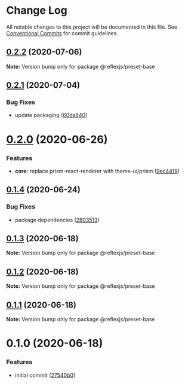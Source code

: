 # Change Log

All notable changes to this project will be documented in this file.
See [Conventional Commits](https://conventionalcommits.org) for commit guidelines.

## [0.2.2](https://github.com/reflexjs/reflex/compare/@reflexjs/preset-base@0.2.1...@reflexjs/preset-base@0.2.2) (2020-07-06)

**Note:** Version bump only for package @reflexjs/preset-base





## [0.2.1](https://github.com/reflexjs/reflex/compare/@reflexjs/preset-base@0.2.0...@reflexjs/preset-base@0.2.1) (2020-07-04)


### Bug Fixes

* update packaging ([60da840](https://github.com/reflexjs/reflex/commit/60da84066db689ffd9732bcb1a91438458d131b8))





# [0.2.0](https://github.com/reflexjs/reflex/compare/@reflexjs/preset-base@0.1.4...@reflexjs/preset-base@0.2.0) (2020-06-26)


### Features

* **core:** replace prism-react-renderer with theme-ui/prism ([9ec4419](https://github.com/reflexjs/reflex/commit/9ec44192678175f00d760d9a93dc89dc86be5daf))





## [0.1.4](https://github.com/reflexjs/reflex/compare/@reflexjs/preset-base@0.1.3...@reflexjs/preset-base@0.1.4) (2020-06-24)


### Bug Fixes

* package dependencies ([2803513](https://github.com/reflexjs/reflex/commit/2803513c7587882e7de615afd47bc85a75b1e8a6))





## [0.1.3](https://github.com/reflexjs/reflex/compare/@reflexjs/preset-base@0.1.2...@reflexjs/preset-base@0.1.3) (2020-06-18)

**Note:** Version bump only for package @reflexjs/preset-base





## [0.1.2](https://github.com/reflexjs/reflex/compare/@reflexjs/preset-base@0.1.1...@reflexjs/preset-base@0.1.2) (2020-06-18)

**Note:** Version bump only for package @reflexjs/preset-base





## [0.1.1](https://github.com/reflexjs/reflex/compare/@reflexjs/preset-base@0.1.0...@reflexjs/preset-base@0.1.1) (2020-06-18)

**Note:** Version bump only for package @reflexjs/preset-base





# 0.1.0 (2020-06-18)


### Features

* initial commit ([27540b0](https://github.com/reflexjs/reflex/commit/27540b022a849212a21894b05df928e5e6b19456))
